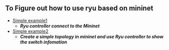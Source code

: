 To Figure out how to use ryu based on mininet
---
* [Simple example1](https://github.com/AvisChiu/SDN_Freshman/tree/master/Ryu%20controller/simpleExample)
  * ***Ryu controller connect to the Mininet***<br>
* [Simple example2](https://github.com/AvisChiu/SDN_Freshman/tree/master/Ryu%20controller/simpleExample2)
  * ***Create a simple topology in mininet and use Ryu controller to show the switch infomation***<br>
